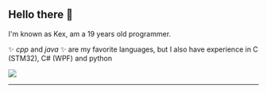 ## Hello there 👋

I'm known as Kex, am a 19 years old programmer.

✨ _cpp_ and _java_ ✨ are my favorite languages, but I also have experience in C (STM32), C# (WPF) and python

![](https://dcbadge.vercel.app/api/shield/723925931928059955?compact=true)

---
